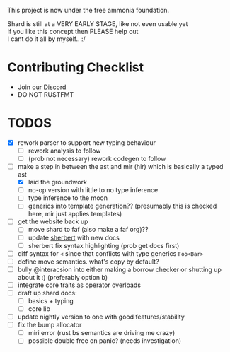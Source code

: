 This project is now under the free ammonia foundation.  

Shard is still at a VERY EARLY STAGE, like not even usable yet  
If you like this concept then PLEASE help out  
I cant do it all by myself.. :/  

# Contributing Checklist
- Join our [Discord](https://discord.gg/z3Qnr87e7c)
- DO NOT RUSTFMT

# TODOS
- [x] rework parser to support new typing behaviour
	- [ ] rework analysis to follow
	- [ ] (prob not necessary) rework codegen to follow
- [ ] make a step in between the ast and mir (hir) which is basically a typed ast
	- [x] laid the groundwork
	- [ ] no-op version with little to no type inference
	- [ ] type inference to the moon
	- [ ] generics into template generation?? (presumably this is checked here, mir just applies templates)
- [ ] get the website back up 
	- [ ] move shard to faf (also make a faf org)??
	- [ ] update [sherbert](https://github.com/shard-org/sherbert) with new docs
	- [ ] sherbert fix syntax highlighting (prob get docs first)
- [ ] diff syntax for `<` since that conflicts with type generics `Foo<Bar>`
- [ ] define move semantics. what's copy by default?
- [ ] bully @interacsion into either making a borrow checker or shutting up about it :) (preferably option b)
- [ ] integrate core traits as operator overloads
- [ ] draft up shard docs:
	- [ ] basics + typing
	- [ ] core lib
- [ ] update nightly version to one with good features/stability
- [ ] fix the bump allocator
	- [ ] miri error (rust bs semantics are driving me crazy)
	- [ ] possible double free on panic? (needs investigation)
